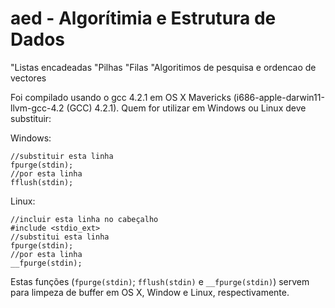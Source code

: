 aed - Algorítimia e Estrutura de Dados
==

"Listas encadeadas
"Pilhas
"Filas
"Algoritimos de pesquisa e ordencao de vectores

Foi compilado usando o gcc 4.2.1 em OS X Mavericks (i686-apple-darwin11-llvm-gcc-4.2 (GCC) 4.2.1). Quem for utilizar em Windows ou Linux deve substituir:

Windows:

    //substituir esta linha
    fpurge(stdin);
    //por esta linha
    fflush(stdin);
    
Linux:

    //incluir esta linha no cabeçalho
    #include <stdio_ext>
    //substitui esta linha
    fpurge(stdin);
    //por esta linha
    __fpurge(stdin);

Estas funções (`fpurge(stdin)`; `fflush(stdin)` e `__fpurge(stdin)`) servem para limpeza de buffer em OS X, Window e Linux, respectivamente.
